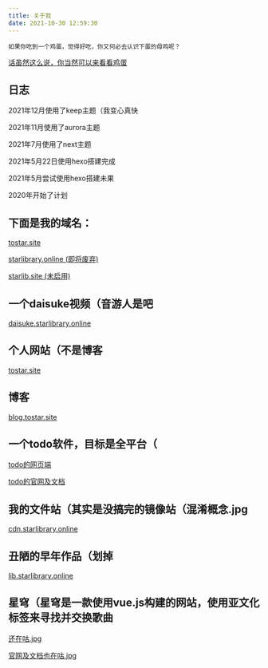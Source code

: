 ```yaml
---
title: 关于我
date: 2021-10-30 12:59:30
---
```

    如果你吃到一个鸡蛋，觉得好吃，你又何必去认识下蛋的母鸡呢？
 
[话虽然这么说，你当然可以来看看鸡蛋](https://github.com/starNGC2237)
## 日志

2021年12月使用了keep主题（我变心真快

2021年11月使用了aurora主题

2021年7月使用了next主题

2021年5月22日使用hexo搭建完成

2021年5月尝试使用hexo搭建未果

2020年开始了计划

## 下面是我的域名：

[tostar.site](https://tostar.site)

[starlibrary.online (即将废弃)](https://starlibrary.online)

[starlib.site (未启用)](https://starlib.site)

## 一个daisuke视频（音游人是吧

[daisuke.starlibrary.online](https://daisuke.starlibrary.online)

## 个人网站（不是博客

[tostar.site](https://tostar.site)

## 博客

[blog.tostar.site](https://blog.tostar.site)

## 一个todo软件，目标是全平台（

[todo的网页端](https://todo.tostar.site)

[todo的官网及文档](https://todos.starlibrary.online/)

## 我的文件站（其实是没搞完的镜像站（混淆概念.jpg

[cdn.starlibrary.online](https://cdn.starlibrary.online)

## 丑陋的早年作品（划掉

[lib.starlibrary.online](https://lib.starlibrary.online)

## 星穹（星穹是一款使用vue.js构建的网站，使用亚文化标签来寻找并交换歌曲


[还在咕.jpg](https://xq.tostar.site)

[官网及文档也在咕.jpg](https://xq.starlib.site)